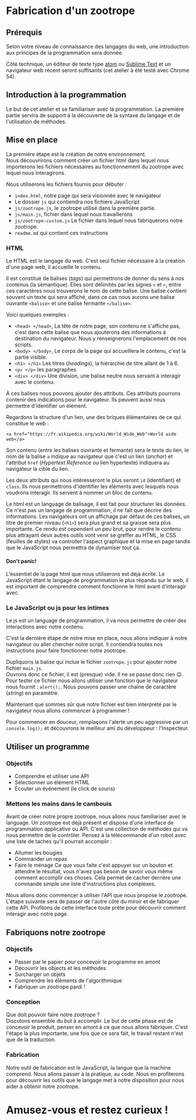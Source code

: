 # Fabrication d'un zootrope

## Prérequis
Selon votre niveau de connaissance des langages du web, une introduction aux principes de la programmation sera donnée.

Côté technique, un éditeur de texte type [atom](https://atom.io/) ou [Sublime Text](https://www.sublimetext.com/) et un navigateur web récent seront suffisants (cet atelier à été testé avec Chrome 54).

## Introduction à la programmation
Le but de cet atelier et se familiariser avec la programmation. La première partie servira de support à la découverte de la syntaxe du langage et de l'utilisation de méthodes.

## Mise en place
La première étape est la création de notre environnement.  
Nous découvrirons comment créer un fichier html dans lequel nous importerons les fichiers nécessaires au fonctionnement du zootrope avec lequel nous interagirons.

Nous utiliserons les fichiers fournis pour débuter :
- `index.html`, notre page qui sera visionnée avec le navigateur
- Le dossier `js` qui contiendra nos fichiers JavaScript
- `js/zootrope.js`, le zootrope utilisé dans la première partie.
- `js/main.js`, fichier dans lequel nous travaillerons
- `js/zootrope-custom.js` Le fichier dans lequel nous fabriquerons  notre zootrope.
- `readme.md` qui contient ces instructions

### HTML
Le HTML est le langage du web. C'est seul fichier nécéssaire à la création d'une page web, il accueille le contenu.

Il est constitué de balises (*tags*) qui permettrons de donner du sens à nos contenus (la sémantique). Elles sont délimités par les signes `<` et `>`, entre ces caractères nous trouverons le nom de cette balise. Une balise contient souvent un texte qui sera affiché, dans ce cas nous aurons une balise ouvrante `<balise>` et une balise fermante `</balise>`.

Voici quelques exemples :
- `<head> </head>`, La tête de notre page, son contenu ne s'affiche pas, c'est dans cette balise que nous ajouterons des informations à destination du navigateur. Nous y renseignerons l'emplacement de nos scripts.
- `<body> </body>`, Le corps de la page qui accueillera le contenu, c'est la partie visible.
- `<h1> </h1>` Les titres (*headings*), la hiérarchie de titre allant de 1 à 6.
- `<p> </p>` les paragraphes
- `<div> </div>` Une division, une balise neutre nous servant à interagir avec le contenu.

À ces balises nous pouvons ajouter des attributs. Ces attributs pourrons contenir des indications pour le navigateur. Ils peuvent aussi nous permettre d'identifier un élément.

Regardons la structure d'un lien, une des briques élémentaires de ce qui constitue le web :

`<a href="https://fr.wikipedia.org/wiki/World_Wide_Web">World wide web</a>`

Son contenu (entre les balises ouvrante et fermante) sera le texte du lien, le nom de la balise `a` indique au navigateur que c'est un lien (*anchor*) et l'attribut `href` (*Hypertext Reference* ou lien hypertexte) indiquera au navigateur la cible du lien.

Les deux attributs qui nous intéresseront le plus seront `id` (identifiant) et `class`. Ils nous permettrons d'identifier les éléments avec lesquels nous voudrons interagir. Ils servent à nommer un bloc de contenu.

Le html est un language de balisage, il est fait pour structurer les données. Ce n'est pas un langage de programmation, il ne fait que décrire des informations. Les navigateurs ont un affichage par défaut de ces balises, un titre de premier niveau (`<h1>`) sera plus grand et sa graisse sera plus importante. Ce rendu est cependant un peu brut, pour rendre le contenu plus attrayant deux autres outils vont venir se greffer au HTML, le CSS (feuilles de styles) va controller l'aspect graphique et la mise en page tandis que le JavaScript nous permettra de dynamiser tout ça.     


#### Don't panic!
L'essentiel de la page html que nous utiliserons est déjà écrite. Le JavaScript étant le langage de programmation le plus répandu sur le web, il est important de comprendre comment fonctionne le html avant d'interagir avec.



### Le JavaScript ou js pour les intimes
Le js est un language de programmation, il va nous permettre de créer des interactions avec notre contenu.

C'est la dernière étape de notre mise en place, nous allons indiquer à notre navigateur ou aller chercher notre script. Il contiendra toutes nos instructions pour faire fonctionner notre zootrope.

Dupliquons la balise qui inclue le fichier `zootrope.js` pour ajouter notre fichier `main.js`.  
Ouvrons donc ce fichier, il est (presque) vide. Il ne se passe donc rien 😉. Pour tester ce fichier nous allons utiliser une fonction que le navigateur nous fournit : `alert();`. Nous pouvons passer une chaîne de caractère (*string*) en paramètre.

Maintenant que sommes sûr que notre fichier est bien interprété par le navigateur nous allons commencer à programmer !

Pour commencer en douceur, remplaçons l'alerte un peu aggressive par un `console.log();` et découvrons le meilleur ami du développeur : l'Inspecteur.

## Utiliser un programme

### Objectifs
- Comprendre et utiliser une API
- Sélectionner un élément HTML
- Écouter un événement (le click de souris)

### Mettons les mains dans le cambouis
Avant de créer notre propre zootrope, nous allons nous familiariser avec le language. Un zootrope est déjà présent et dispose d'une interface de programmation applicative ou API.
C'est une collection de méthodes qui va nous permettre de le contrôler. Pensez à la télécommande d'un robot avec une liste de taches qu'il pourrait accomplir :
- Allumer les bougies
- Commander un repas
- Faire le ménage
Ce que vous faite c'est appuyer sur un bouton et attendre le résultat, vous n'avez pas besoin de savoir vous même comment accomplir ces choses. Cela permet de cacher derrière une commande simple une liste d'instructions plus complexes.

Nous allons donc commencer à utiliser l'API que nous propose le zootrope. L'étape suivante sera de passer de l'autre côté du miroir et de fabriquer cette API. Profitons de cette interface toute prête pour découvrir comment interagir avec notre page.

## Fabriquons notre zootrope

### Objectifs
- Passer par le papier pour concevoir le programme en amont
- Découvrir les objects et les méthodes
- Surcharger un objets
- Comprendre les éléments de l'algorithmique
- Fabriquer un zootrope pardi !

### Conception
Que doit pouvoir faire notre zootrope ?  
Discutons ensemble du but à accomplir. Le but de cette phase est de concevoir le produit, penser en amont à ce que nous allons fabriquer. C'est l'étape la plus importante, une fois que ce sera fait, le travail restant n'est que de la traduction.

### Fabrication
Notre outil de fabrication est le JavaScript, la langue que la machine comprend. Nous allons passer à la pratique, au code. Nous en profiterons pour découvrir les outils que le langage met à notre disposition pour nous aider à obtenir notre zootrope.

# Amusez-vous et restez curieux !
